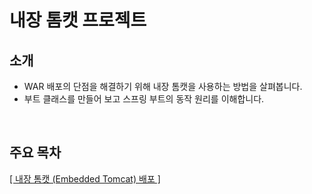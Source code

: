 # 내장 톰캣 프로젝트

## 소개

- WAR 배포의 단점을 해결하기 위해 내장 톰캣을 사용하는 방법을 살펴봅니다.
- 부트 클래스를 만들어 보고 스프링 부트의 동작 원리를 이해합니다.

<br>

## 주요 목차

[[ 내장 톰캣 (Embedded Tomcat) 배포 ]](https://github.com/woosungkim0123/spring-jpa-deep-dive/tree/master/spring_evolution/embed/notion)
